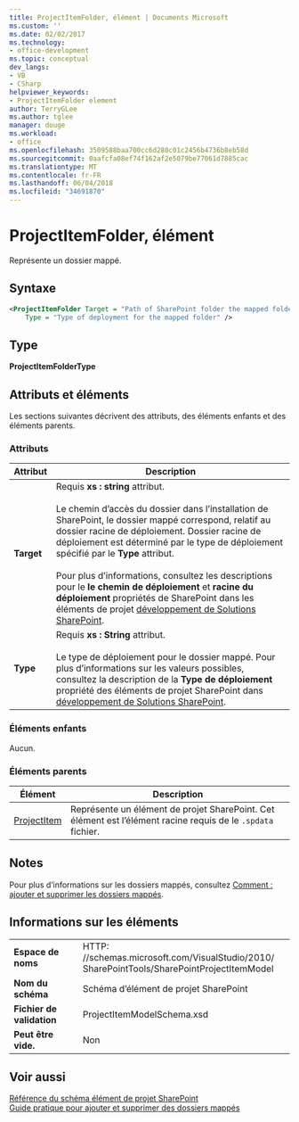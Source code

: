 ```yaml
---
title: ProjectItemFolder, élément | Documents Microsoft
ms.custom: ''
ms.date: 02/02/2017
ms.technology:
- office-development
ms.topic: conceptual
dev_langs:
- VB
- CSharp
helpviewer_keywords:
- ProjectItemFolder element
author: TerryGLee
ms.author: tglee
manager: douge
ms.workload:
- office
ms.openlocfilehash: 3509588baa700cc6d280c01c2456b4736b8eb58d
ms.sourcegitcommit: 0aafcfa08ef74f162af2e5079be77061d7885cac
ms.translationtype: MT
ms.contentlocale: fr-FR
ms.lasthandoff: 06/04/2018
ms.locfileid: "34691870"
---
```

# <a name="projectitemfolder-element"></a>ProjectItemFolder, élément
  Représente un dossier mappé.  
  
## <a name="syntax"></a>Syntaxe  
  
```xml  
<ProjectItemFolder Target = "Path of SharePoint folder the mapped folder corresponds to"  
    Type = "Type of deployment for the mapped folder" />  
```  
  
## <a name="type"></a>Type  
 **ProjectItemFolderType**  
  
## <a name="attributes-and-elements"></a>Attributs et éléments  
 Les sections suivantes décrivent des attributs, des éléments enfants et des éléments parents.  
  
### <a name="attributes"></a>Attributs  
  
|Attribut|Description|  
|---------------|-----------------|  
|**Target**|Requis **xs : string** attribut.<br /><br /> Le chemin d’accès du dossier dans l’installation de SharePoint, le dossier mappé correspond, relatif au dossier racine de déploiement. Dossier racine de déploiement est déterminé par le type de déploiement spécifié par le **Type** attribut.<br /><br /> Pour plus d’informations, consultez les descriptions pour le **le chemin de déploiement** et **racine du déploiement** propriétés de SharePoint dans les éléments de projet [développement de Solutions SharePoint](../sharepoint/developing-sharepoint-solutions.md).|  
|**Type**|Requis **xs : String** attribut.<br /><br /> Le type de déploiement pour le dossier mappé. Pour plus d’informations sur les valeurs possibles, consultez la description de la **Type de déploiement** propriété des éléments de projet SharePoint dans [développement de Solutions SharePoint](../sharepoint/developing-sharepoint-solutions.md).|  
  
### <a name="child-elements"></a>Éléments enfants  
 Aucun.  
  
### <a name="parent-elements"></a>Éléments parents  
  
|Élément|Description|  
|-------------|-----------------|  
|[ProjectItem](../sharepoint/projectitem-element.md)|Représente un élément de projet SharePoint. Cet élément est l’élément racine requis de le `.spdata` fichier.|  
  
## <a name="remarks"></a>Notes  
 Pour plus d’informations sur les dossiers mappés, consultez [Comment : ajouter et supprimer les dossiers mappés](../sharepoint/how-to-add-and-remove-mapped-folders.md).  
  
## <a name="element-information"></a>Informations sur les éléments  
  
|||  
|-|-|  
|**Espace de noms**|HTTP<nolink>: //schemas.microsoft.com/VisualStudio/2010/<br>SharePointTools/SharePointProjectItemModel|  
|**Nom du schéma**|Schéma d’élément de projet SharePoint|  
|**Fichier de validation**|ProjectItemModelSchema.xsd|  
|**Peut être vide.**|Non|  
  
## <a name="see-also"></a>Voir aussi  
 [Référence du schéma élément de projet SharePoint](../sharepoint/sharepoint-project-item-schema-reference.md)   
 [Guide pratique pour ajouter et supprimer des dossiers mappés](../sharepoint/how-to-add-and-remove-mapped-folders.md)  
  
  
